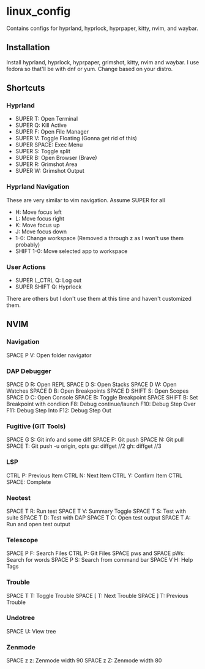 # linux_config

Contains configs for hyprland, hyprlock, hyprpaper, kitty, nvim, and waybar.

## Installation

Install hyprland, hyprlock, hyprpaper, grimshot, kitty, nvim and waybar. I use fedora so that'll be with dnf or yum. Change based on your distro.

## Shortcuts

### Hyprland
* SUPER T: Open Terminal
* SUPER Q: Kill Active
* SUPER F: Open File Manager
* SUPER V: Toggle Floating (Gonna get rid of this)
* SUPER SPACE: Exec Menu
* SUPER S: Toggle split
* SUPER B: Open Browser (Brave)
* SUPER R: Grimshot Area
* SUPER W: Grimshot Output

### Hyprland Navigation
These are very similar to vim navigation. Assume SUPER for all
* H: Move focus left
* L: Move focus right
* K: Move focus up
* J: Move focus down
* 1-0: Change workspace (Removed a through z as I won't use them probably)
* SHIFT 1-0: Move selected app to workspace

### User Actions
* SUPER L_CTRL Q: Log out
* SUPER SHIFT Q: Hyprlock

There are others but I don't use them at this time and haven't customized them.


## NVIM

### Navigation
SPACE P V: Open folder navigator

### DAP Debugger
SPACE D R: Open REPL
SPACE D S: Open Stacks
SPACE D W: Open Watches
SPACE D B: Open Breakpoints
SPACE D SHIFT S: Open Scopes
SPACE D C: Open Console
SPACE B: Toggle Breakpoint
SPACE SHIFT B: Set Breakpoint with condiion
F8: Debug continue/launch
F10: Debug Step Over
F11: Debug Step Into
F12: Debug Step Out

### Fugitive (GIT Tools)
SPACE G S: Git info and some diff
SPACE P: Git push
SPACE N: Git pull
SPACE T: Git push -u origin, opts
gu: diffget //2
gh: diffget //3

### LSP
CTRL P: Previous Item
CTRL N: Next Item
CTRL Y: Confirm Item
CTRL SPACE: Complete

### Neotest
SPACE T R: Run test
SPACE T V: Summary Toggle
SPACE T S: Test with suite
SPACE T D: Test with DAP
SPACE T O: Open test output
SPACE T A: Run and open test output

### Telescope
SPACE P F: Search Files
CTRL P: Git Files
SPACE pws and SPACE pWs: Search for words
SPACE P S: Search from command bar
SPACE V H: Help Tags

### Trouble
SPACE T T: Toggle Trouble
SPACE [ T: Next Trouble
SPACE ] T: Previous Trouble

### Undotree
SPACE U: View tree

### Zenmode
SPACE z z: Zenmode width 90
SPACE z Z: Zenmode width 80
